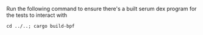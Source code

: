 Run the following command to ensure there's a built serum dex program for the tests to interact with
```
cd ../..; cargo build-bpf
```
